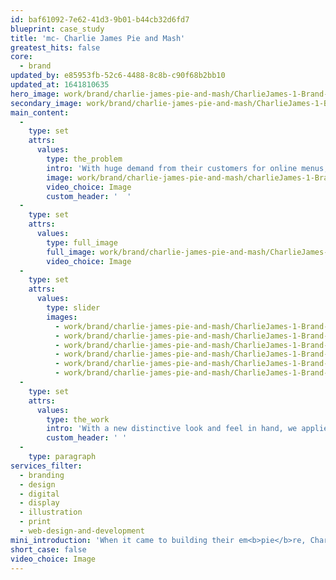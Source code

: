 ```yaml
---
id: baf61092-7e62-41d3-9b01-b44cb32d6fd7
blueprint: case_study
title: 'mc- Charlie James Pie and Mash'
greatest_hits: false
core:
  - brand
updated_by: e85953fb-52c6-4488-8c8b-c90f68b2bb10
updated_at: 1641810635
hero_image: work/brand/charlie-james-pie-and-mash/CharlieJames-1-Brand-Full-Image-1360x768.5.jpg
secondary_image: work/brand/charlie-james-pie-and-mash/CharlieJames-1-Brand-Secondary-Image-896x597.jpg
main_content:
  -
    type: set
    attrs:
      values:
        type: the_problem
        intro: 'With huge demand from their customers for online menus, Charlie James Pie & Mash came to us to help pack out their website. We were also able to turn their printed menu into a fully-responsive website. That allowed customers to directly book takeaway deliveries or ask about services and packages tailored to them. '
        image: work/brand/charlie-james-pie-and-mash/charlieJames-1-Brand-Large-927x522.jpg
        video_choice: Image
        custom_header: '  '
  -
    type: set
    attrs:
      values:
        type: full_image
        full_image: work/brand/charlie-james-pie-and-mash/CharlieJames-1-Brand-Full-Image-1360x768.5-2.jpg
        video_choice: Image
  -
    type: set
    attrs:
      values:
        type: slider
        images:
          - work/brand/charlie-james-pie-and-mash/CharlieJames-1-Brand-Small-740x416.25-1.jpg
          - work/brand/charlie-james-pie-and-mash/CharlieJames-1-Brand-Small-740x416.25-2.jpg
          - work/brand/charlie-james-pie-and-mash/CharlieJames-1-Brand-Small-740x416.25-3.jpg
          - work/brand/charlie-james-pie-and-mash/CharlieJames-1-Brand-Small-740x416.25-4.jpg
          - work/brand/charlie-james-pie-and-mash/CharlieJames-1-Brand-Small-740x416.25-5.jpg
          - work/brand/charlie-james-pie-and-mash/CharlieJames-1-Brand-Small-740x416.25-6.jpg
  -
    type: set
    attrs:
      values:
        type: the_work
        intro: 'With a new distinctive look and feel in hand, we applied it across digital content for social media, printed materials such as menus and loyalty cards, display signage and window graphics. Instore, we consulted on interior design to help create a consistent link with the brand’s image. From the moment you visit the website or step inside the store, you get continuity that works from the first click to the first bite.'
        custom_header: ' '
  -
    type: paragraph
services_filter:
  - branding
  - design
  - digital
  - display
  - illustration
  - print
  - web-design-and-development
mini_introduction: 'When it came to building their em<b>pie</b>re, Charlie James Pie &amp; Mash knew the perfect creative team to help.'
short_case: false
video_choice: Image
---
```

